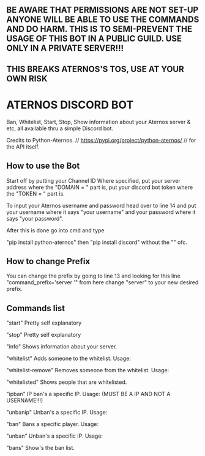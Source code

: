 ## BE AWARE THAT PERMISSIONS ARE NOT SET-UP ANYONE WILL BE ABLE TO USE THE COMMANDS AND DO HARM. THIS IS TO SEMI-PREVENT THE USAGE OF THIS BOT IN A PUBLIC GUILD. USE ONLY IN A PRIVATE SERVER!!! ##

## THIS BREAKS ATERNOS'S TOS, USE AT YOUR OWN RISK ##

# ATERNOS DISCORD BOT
Ban, Whitelist, Start, Stop, Show information about your Aternos server &amp; etc, all available thru a simple Discord bot.

Credits to
Python-Aternos. // https://pypi.org/project/python-aternos/ // for the API itself.

## How to use the Bot ##

Start off by putting your Channel ID Where specified, put your server address where the "DOMAIN = " part is, put your discord bot token where the "TOKEN = " part is.

To input your Aternos username and password head over to line 14 and put your username where it says "your username" and your password where it says "your password".

After this is done go into cmd and type

"pip install python-aternos" then "pip install discord" without the "" ofc.

## How to change Prefix ##
You can change the prefix by going to line 13 and looking for this line
"command_prefix='server '" from here change "server" to your new desired prefix.

## Commands list ##

"start" Pretty self explanatory

"stop" Pretty self explanatory

"info" Shows information about your server.

"whitelist" Adds someone to the whitelist. Usage: <server whitelist username>
  
"whitelist-remove" Removes someone from the whitelist. Usage: <server whitelist-remove username>
  
"whitelisted" Shows people that are whitelisted.
  
"ipban" IP ban's a specific IP. Usage: <server ipban put.an.ip.address.here> (MUST BE A IP AND NOT A USERNAME!!!)
  
"unbanip" Unban's a specific IP. Usage: <server unbanip put.an.ip.address.here>
  
"ban" Bans a specific player. Usage: <server ban username>
  
"unban" Unban's a specific IP. Usage: <server unban username>
  
"bans" Show's the ban list.
